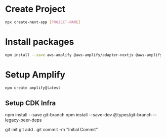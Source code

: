 # Create Project
```sh
npx create-next-app [PROJECT-NAME]
```

# Install packages
```sh
npm install --save aws-amplify @aws-amplify/adapter-nextjs @aws-amplify/ui-react @aws-amplify/ui-react-storage
```

# Setup Amplify
```sh
npm create amplify@latest
```

## Setup CDK Infra
npm install --save git-branch
npm install --save-dev @types/git-branch  --legacy-peer-deps

git init
git add .
git commit -m "Initial Commit"